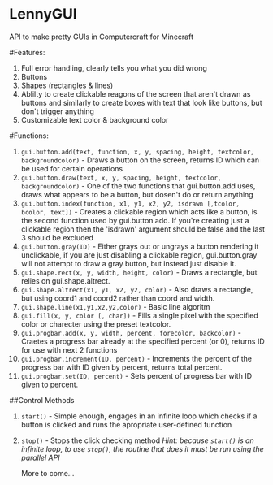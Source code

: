 LennyGUI
========

API to make pretty GUIs in Computercraft for Minecraft

#Features:

1. Full error handling, clearly tells you what you did wrong
2. Buttons
3. Shapes (rectangles & lines)
4. Ablilty to create clickable reagons of the screen that aren't drawn as buttons and similarly to create boxes with text that look like buttons, but don't trigger anything
5. Customizable text color & background color

#Functions:

1. ```gui.button.add(text, function, x, y, spacing, height, textcolor, backgroundcolor)``` - Draws a button on the screen, returns ID which can be used for certain operations
2. ```gui.button.draw(text, x, y, spacing, height, textcolor, backgroundcolor)``` - One of the two functions that gui.button.add uses, draws what appears to be a button, but dosen't do or return anything
3. ```gui.button.index(function, x1, y1, x2, y2, isdrawn [,tcolor, bcolor, text])``` - Creates a clickable region which acts like a button, is the second function used by gui.button.add. If you're creating just a clickable region then the 'isdrawn' argument should be false and the last 3 should be excluded
4. ```gui.button.gray(ID)``` - Either grays out or ungrays a button rendering it unclickable, if you are just disabling a clickable region, gui.button.gray will not attempt to draw a gray button, but instead just disable it.
5. ```gui.shape.rect(x, y, width, height, color)``` - Draws a rectangle, but relies on gui.shape.altrect.
6. ```gui.shape.altrect(x1, y1, x2, y2, color)``` - Also draws a rectangle, but using coord1 and coord2 rather than coord and width.
7. ```gui.shape.line(x1,y1,x2,y2,color)``` - Basic line algoritm
8. ```gui.fill(x, y, color [, char])``` - Fills a single pixel with the specified color or charecter using the preset textcolor.
9. ```gui.progbar.add(x, y, width, percent, forecolor, backcolor)``` - Craetes a progress bar already at the specified percent (or 0), returns ID  for use with next 2 functions
10. ```gui.progbar.increment(ID, percent)``` - Increments the percent of the progress bar with ID given by percent, returns total percent.
11. ```gui.progbar.set(ID, percent)``` - Sets percent of progress bar with ID given to percent.

##Control Methods

1. ```start()``` - Simple enough, engages in an infinite loop which checks if a button is clicked and runs the apropriate user-defined function
2. ```stop()``` - Stops the click checking method *Hint: because ```start()``` is an infinite loop, to use ```stop()```, the routine that does it must be run using the parallel API*

	More to come...